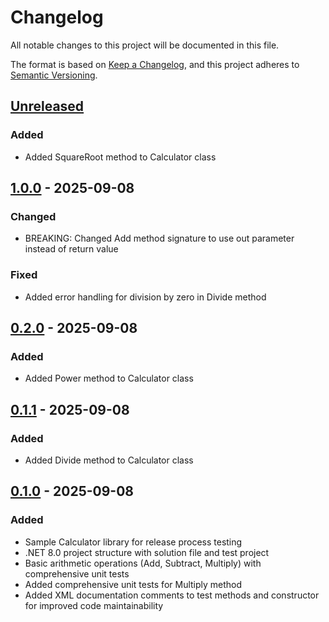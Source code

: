 # Changelog

All notable changes to this project will be documented in this file.

The format is based on [Keep a Changelog](https://keepachangelog.com/en/1.1.0/),
and this project adheres to [Semantic Versioning](https://semver.org/spec/v2.0.0.html).

## [Unreleased]

### Added

- Added SquareRoot method to Calculator class

## [1.0.0] - 2025-09-08

### Changed

- BREAKING: Changed Add method signature to use out parameter instead of return value

### Fixed

- Added error handling for division by zero in Divide method

## [0.2.0] - 2025-09-08

### Added

- Added Power method to Calculator class

## [0.1.1] - 2025-09-08

### Added

- Added Divide method to Calculator class

## [0.1.0] - 2025-09-08

### Added

- Sample Calculator library for release process testing
- .NET 8.0 project structure with solution file and test project
- Basic arithmetic operations (Add, Subtract, Multiply) with comprehensive unit tests
- Added comprehensive unit tests for Multiply method
- Added XML documentation comments to test methods and constructor for improved code maintainability

[unreleased]: https://github.com/neolution-ch/Neolution.ReleaseProcessTest.Test2/compare/v1.0.0...HEAD
[0.2.0]: https://github.com/neolution-ch/Neolution.ReleaseProcessTest.Test2/compare/v0.1.1...v0.2.0
[0.1.1]: https://github.com/neolution-ch/Neolution.ReleaseProcessTest.Test2/compare/v0.1.0...v0.1.1
[0.1.0]: https://github.com/neolution-ch/Neolution.ReleaseProcessTest.Test2/compare/v0.1.0-rc.0...v0.1.0

[1.0.0]: https://github.com/neolution-ch/Neolution.ReleaseProcessTest.Test2/compare/v1.0.0-rc.0...v1.0.0
